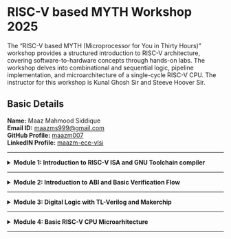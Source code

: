 #  RISC-V based MYTH Workshop 2025

The “RISC-V based MYTH (Microprocessor for You in Thirty Hours)” workshop provides a structured introduction to RISC-V architecture, covering software-to-hardware concepts through hands-on labs. The workshop delves into combinational and sequential logic, pipeline implementation, and microarchitecture of a single-cycle RISC-V CPU. The instructor for this workshop is Kunal Ghosh Sir and Steeve Hoover Sir.

##  Basic Details

**Name:** Maaz Mahmood Siddique    
**Email ID:** maazms999@gmail.com  
**GitHub Profile:** [maazm007](https://github.com/maazm007?tab=repositories)  
**LinkedIN Profile:** [maazm-ece-vlsi](https://www.linkedin.com/in/maazms-ece-vlsi/)

------------------------------------------------------------------------

<details>
<summary><b>Module 1: Introduction to RISC-V ISA and GNU Toolchain compiler</b></summary>

### What is RISC-V GNU Toolchain?
> The RISC-V GNU Compiler Toolchain is a free and open source cross-compiler for C and C++. It supports two build modes: Generic ELF/Newlib and Linux-ELF/glibc. The toolchain can be used to create assembly instructions and sequences for execution in a simulator and target FPGA  

* **Flow** = For any instruction to run and execute on the hardware, there is a defined flow that needs to be followed:-

> HLL(.c file) or Assembly Language Code --> RISC-V Compiler --> Machine Level Language (Binary Form) --> Core performs operation based upon Binary Code. There is an interface present between RISC-V ISA and Hardware is HDL. HDL is use to create RISC-V specifications
  
### WHAT IS RISC-V?
* RISC-V is an open-source instruction set architecture (ISA) that allows developers to develop processors for specific applications.  
* RISC-V is based on reduced instruction set computer principles and is the fifth generation of processors built on this concept.  
* RISC-V can also be understood as an alternative processor technology which is free and open, meaning that it does not require you to purchase the license of RISC-V to use it.  

### INSTRUCTIONS FORMAT IN RISC-V  
The instructions format of a processor is the way in which machine language instructions are structured and organized for a processor to execute. It is made up of series of 0s and 1s, each containing information about the location and operation of data.  

There are 6 instruction formats in RISC-V:  
1. R-format  
2. I-format  
3. S-format  
4. B-format *(conditional jump)*  
5. U-format  
6. J-format *(unconditional jump)*


### Lab 1(a): C program to compute sum from 1 to N

We have to follow the given steps to compile any **.c** file in our machine:  
1. Open the bash terminal and locate to the directory where you want to create your file. Then run the following command:

```
gedit sum_1ton.c
```  
2. This will open the editor and allows you to write into the file that you have created. You have to write the C code of printing the sum of n numbers. Once you are done with your code, press ```Ctrl + S``` to save your file, and then press ```Ctrl + W``` to close the editor.  

```
#include<stdio.h>
int main()
{
    int sum = 0;
    int n;
    printf("Enter the number : ");
    scanf("%d",&n);
    for(int i = 1;i <= n;i++)
    {
        sum += i;
    }
    printf("The value of sum of %d numbers are %d\n",n,sum);
    return 0;
}
```

3. To execute the C code on your terminal, run the following command:

```
gcc sum_1ton.c
./a.out
```  
	
### Lab 1(b): RISC-V GCC Compile and Disassemble

Using the ```cat``` command, the entire C code will be displayed on the terminal. Now run the following command to compile the code in riscv64 gcc compiler:  

```
riscv64-unknown-elf-gcc -Os -mabi=lp64 -march=rv64i -o sum_1ton.o sum_1ton.c
```
Open a new terminal and run the given command:    

```
riscv64-unknown-elf-objdump -d sum_1ton.o | less
```
*Following are the snapshots that captures the working of above commands*

![Pic1](https://github.com/user-attachments/assets/2e121270-f7fe-4b94-883c-1781e8b61c74)  

![Pic2](https://github.com/user-attachments/assets/d76ffad5-0e06-4b94-b1e0-2951eb711223)


### Lab 1(c): SPIKE Simulation and Debugging
The target is to run the ```sum_1ton.c``` code using both ```gcc compiler``` and ```riscv compiler```, and both of the compiler must display the same output on the terminal. So to compile the code using **gcc compiler**, use the following command:  
```
gcc sum_1ton.c  
./a.out
```
And to compile the code using **riscv compiler**, use the following command:  
```
spike pk sum_1ton.o
```  
*Following are the snapshots that captures the working of above commands*   

![Pic3](https://github.com/user-attachments/assets/3b45afdf-5236-4f2c-80fe-50e0aa64fd8b)  

![Pic4](https://github.com/user-attachments/assets/b49863f4-9e89-4e56-bbce-3a60d61701d3)

### Lab 1(d): Integer Number Representation

* Fundamental Data Types

    > Byte = 8 bits  
    Word = 2 bytes = 16 bits  
    Double Word = 4 bytes = 32 bits  
    Quad Word = 8 bytes = 64 bits
* RISC-V double word can represent **0 to (2<sup>64 </sup> - 1)**, ie ```0 to 18,446,744,073,709,551,615``` unsigned numbers or postive numbers
* For n-bits, signed number ranges between **-(2<sup>n - 1</sup>) to (2<sup>n - 1</sup>) - 1**
    > For example: if n = 4 bits, then total signed numbers that can be represented will range from -8 to 7
* RISC-V double word can represent ```-9,223,372,036,854,775,808 to 9,223,372,036,854,775,807``` signed numbers

```
#include<stdio.h>
#include<math.h>
int main()
{
	long long int max = (long long int)(pow(2,63) -1);
	long long int min = (long long int)(pow(2,63) * -1);
	printf("Highest Signed Number of 4 bits is %lld\n",max);
	printf("Lowest Signed Number of 4 bits is %lld\n",min);
	return 0;
}
```

*Following are the snapshots that captures the calculation of range of signed and unsigned numbers using riscv compiler*   

![Pic5](https://github.com/user-attachments/assets/5516a7fa-5b3c-47f7-b846-de2a97590e2f)  

![Pic6](https://github.com/user-attachments/assets/197f9d2f-73c2-4242-94d0-913e36ba0f80)



</details>

----------------

<details>
<summary><b>Module 2: Introduction to ABI and Basic Verification Flow</b></summary>

### WHAT IS ABI?
ABI (application binary interface), as the name says, is an interface, that helps programs access system hardware and services. Some parts of architecture are accessible to Opearting System and some are accessible to Application Program, also called as User and System ISA and User ISA respectively.  
  
**System Call** is the method through which application programs access some of the ISA of hardware (mainly registers) and the interface that allows the application program to perform this is known as **Application Binary Interface**  
  
* RISC-V belongs to *little-endian* memory addressing system. In the RISC-V architecture, a little-endian system stores the least significant byte (LSB) of a multi-byte data type at the lowest memory address, while the most significant byte (MSB) is stored at the highest memory address  
* As discussed in Module 1, that there are 6 insruction formats in RISC-V architecture. The bit by bit description of each instruction format is shown in the below table:-  
 
![RISCV Instruction Types](https://github.com/user-attachments/assets/955e2ee7-c553-4971-b8f3-e5968f47157b)
 
  
* The ABI performs the System Call through available 32 registers. Each register has their respective ABI names. Following table shows the complete description of ABI Inetrface names of each register:-  

<img width="500" alt="ABI" src="https://github.com/user-attachments/assets/88120ab6-ae12-4fd7-8fd8-bc4efca3a901" />
  
  
### Lab 2(a): C Program using Assembly Language   
We will take the similar program what we did in Lab 1, ie to calculate the sum of numbers from 1 to N. The flowchat that needs to be followed to write the assembly language code of the sum program is as follows:-  

<img width="723" alt="Flowchart" src="https://github.com/user-attachments/assets/dd5a63b6-a9b6-41e6-9bce-5473795d0e28" />
 
  
Now, we will create two different files to code the mentioned flowchart. Using **sum1to9_ASS.c** file we will initialize the variables and pass the values to assembly language program  
```
#include<stdio.h>

extern int sum1to9_ASS (int x, int y);

int main()
{
	int result = 0;
	int count = 9;
	result = sum1to9_ASS(0x0, count+1);
	printf("Sum of number from 1 to %d is %d\n", count, result);
	return 0;
}
```  
  
  Create another file that has been called in the .c program file as **sum1to9_ASS.S** and write the assembly language code
  
```
.section .text
.global load
.type load, @function

load:
        add     a4, a0, zero //Initialize the sum register a4 with 0x0
        add     a2, a0, a1   //Store the count of 10 in register a2. Register a1 is loaded with ax0 from main
        add     a3, a0, zero //Initialize the intermediate sum regsiter a3 by 0x0

loop:
        add     a4, a3, a4   //Increament addition
        addi    a3, a3, 1    //Increament intermediate register by 1
        blt     a3, a2, loop //If a3 is less than a2, go to the branch named as <loop>
        add     a0, a4, zero //Store the final result to a0 register which will be read by main program
        ret  
```

Once done, now simply compile the code using riscv compiler and we will get the desired result  

![Assembly Output](https://github.com/user-attachments/assets/f35cb19b-2218-4f5a-9896-8db4e8406ec5)


</details>

------


<details>
<summary><b>Module 3: Digital Logic with TL-Verilog and Makerchip</b></summary>  

### What is Makerchip?
  
> Makerchip is a free, online integrated development environment (IDE) for digital logic design, primarily focused on Verilog and Transaction-Level Verilog (TL-Verilog), allowing users to code, compile, simulate, and debug designs directly in their browser  
  
### What is TL-Verilog?   
> TL-Verilog is a Verilog implementation of TL-X, a language extension defined as a wrapper to any HDL to extend it with transaction-level modeling. This makes it more powerful and has a significant code reduction as compared to other HDL languages

### Advantages of TL-Verilog over Verilog HDL?
> 1) Introduces simpler syntax unlike other HDL like System Verilog or Verilog, hence reduces the number of lines in a code resulting in fewer bugs.  
> 2) Is more flexible. Easier to optimize your logic without bugs.
> 3) Is “timing abstract” for pipelines, which makes retiming easy and safe.
> 4) Knows when signals are valid, which provides easier debug, cleaner design, better error checking, and automated clock gating.
> 5) Visual Debug (VIZ) is an additional feature to the Makerchip platform which makes the debugging process much easier.
> 6) It supports “Transactions” and a simpler form of design hierarchy.

### Lab 3(a): Combinational Logic
Here, firstly we will design few basic logic gates and then will try to design the circuit that performs mathenatical calculations like finding the value of longest side of right-angled triangle using Pythagoras Theorem. And at last we will be combining all the combinational logic to design the Calculator

* One of the greatest advantage I feel using TL-Verilog is that we don't have to apply test inputs to our design to verify the simulation, it automatically applies random stimulus.  

*Following are the snapshots that captures the design of combinational circuits on Makerchip platform using TL-Verilog* 

* Inverter Circuit  

<img width="959" alt="Ckt01_Inverter" src="https://github.com/user-attachments/assets/bd57d2d6-0c5a-44e5-976f-96f814081d5a" />  

  
* AND Circuit  

![Ckt02_AND](https://github.com/user-attachments/assets/3b82703e-9c68-4717-9ab2-862b93f732d7)


* OR Circuit  

![Ckt03_OR](https://github.com/user-attachments/assets/98a2ab28-c809-4579-b6f5-60d69109c392)


* XOR Circuit

![Ckt04_XOR](https://github.com/user-attachments/assets/5e2bbf9f-7e8f-4da0-889d-637c60617aaf)


* Use of Vector (Arrays)

<img width="959" alt="Ckt05_Vector" src="https://github.com/user-attachments/assets/2a63976f-7623-43e1-a13a-ae9e97b41f74" />  

  
* Multiplexer Circuit  

![Ckt06_Mux](https://github.com/user-attachments/assets/e8f84add-fde5-4e4f-a9db-7fd859b04e24)


* Simple Calculator  

> Here, ```$rand``` function is used to select any random value within the specified range 
 
<img width="959" alt="Ckt07_Calculator" src="https://github.com/user-attachments/assets/73810da4-72f3-48cd-a080-396865352f53" />


### Lab 3(b): Sequential Logic

Here, we will be using ```>>?``` operator which is known an ```ahead of``` operator. It helps to provide the value of specified signal '?' cycles before, which can be understood as a feedback path or the memory element that stores the last value executed on that signal

* Free Running Counter 

<img width="959" alt="Ckt08_FreeRunning" src="https://github.com/user-attachments/assets/74da4166-27ac-4dd3-abf1-cceb23066656" />  

  
* Fibonacci Series

> Here, don't confuse 21 with 15, as 15 is written in hexadecimal format which is actually ```0001_0101 = 16 + 4 + 1 = 21```

<img width="959" alt="Ckt09_Fibonacci" src="https://github.com/user-attachments/assets/e88bca0d-7c7c-435d-8654-3e2b4b916fa4" />  

  
* Sequential Calculator: A real calculator that remembers the last result and use it for next calculation

<img width="439" alt="Seq_Calci_BD" src="https://github.com/user-attachments/assets/4ac683ba-5223-4bee-b632-f755ae914487" />
 
<img width="959" alt="Ckt10_SeqCalci" src="https://github.com/user-attachments/assets/a241cae9-55e3-4b1d-b03b-609d64cc7d78" />  

  
* Pythagoras Theorem  

<img width="959" alt="Ckt11_Pythagoras" src="https://github.com/user-attachments/assets/f2a3a7de-4b5a-4096-839d-ce07a31305c7" />

* **Pipelined Logic:** Timing Abstract and Staging is one of the most powerful feature of TL-Verilog. Each pipelined stage is defined as ```@?``` and the codes written under this scope, falls in the same stage. Pipelining also helps to operate the circuit at high frequency as the computation of signals gets distributed in various stages.

* **Validity:** Validity is yet again one of most powerful feature of TL-Verilog. It is defined as ```?$valid``` and the codes falling under this scope is treated like when the signals are valid, it will execute else it will be treated as **Don't Care.** Validity provides Easier Debug, Cleaner Design, Better Error Checking and Automated Clock Gating

* Cyclic Calculator with Validity  

<img width="418" alt="Cyclic_Calci_BD" src="https://github.com/user-attachments/assets/700e66be-ba9f-4c26-963a-0aeeb731a2e9" />

<img width="959" alt="Ckt14_CycleCalciValidity" src="https://github.com/user-attachments/assets/e29ead03-6c8c-4095-895c-b6d79836ba60" />

</details>

---------------------

<details>
<summary><b>Module 4: Basic RISC-V CPU Microarhitecture</b></summary>

### Designing 3 Stage basic Processor which is based on Opcode Fetch, Decode and Execute

* **Fetch:** Program Counter store the address of instruction that needs to be fetch from the Memory. Processor fetches the instruction from the memory pointed at the address given by Program Counter.

<img width="959" alt="Ckt15_InstructionFetch" src="https://github.com/user-attachments/assets/a66f1387-1e34-48b1-afa6-20519af28350" />

  
* **Decode:** Once the instruction is fetched from the memory, then comes the procedure to understand what does that instruction mean? Decoder Block will come into picture which helps to identify the type of instruction.
```
//Decode Logic
$is_i_instr = $instr[6:2] ==? 5'b0000x || $instr[6:2] ==? 5'b001x0 || $instr[6:2] ==? 5'b11001;
       //$instr[6:2] ==? 5'b11100; //unused
         $is_s_instr = $instr[6:2] ==? 5'b0100x;
         $is_r_instr = $instr[6:2] ==? 5'b011x0 || $instr[6:2] ==? 5'b01011 || $instr[6:2] ==? 5'b10100;
         $is_u_instr = $instr[6:2] ==? 5'b0x101;
         $is_b_instr = $instr[6:2] ==? 5'b11000;
         $is_j_instr = $instr[6:2] ==? 5'b11011;
         
//Immediate Decode Logic
$imm[31:0] = $is_i_instr ? {{21{$instr[31]}},$instr[30:20]} :
         $is_s_instr ? {{21{$instr[31]}},$instr[30:25],$instr[11:7]} :
         $is_u_instr ? {$instr[31:12],12'b0} :
         $is_b_instr ? {{20{$instr[31]}},$instr[7],$instr[30:25],$instr[11:8],1'b0} :
         $is_j_instr ? {{12{$instr[31]}},$instr[19:12],$instr[20],$instr[30:25],$instr[24:21],1'b0} : 32'b0;
        
//Instruction Decode
         $opcode[6:0] = $instr[6:0];
         $rd_valid = $is_r_instr || $is_i_instr || $is_u_instr || $is_j_instr;
         $rs1_valid = $is_r_instr || $is_i_instr || $is_s_instr || $is_b_instr;
         $rs2_valid = $is_r_instr || $is_s_instr || $is_b_instr;
         $func3_valid = $is_r_instr || $is_i_instr || $is_s_instr || $is_b_instr;
         $func7_valid = $is_r_instr;
         
         ?$rs1_valid
            $rs1[4:0] = $instr[19:15];
         
         ?$rs2_valid
            $rs2[4:0] = $instr[24:20];
         
         ?$func3_valid
            $func3[2:0] = $instr[14:12];
         
         ?$func7_valid
            $func7[6:0] = $instr[31:25];
         
         ?$rd_valid
            $rd[4:0] = $instr[11:7];
```
* **Register File (RF) Read/Write:** At this stage there are two read operations and one write operation. Two read operation has been used because there two different Source Registers or you can say there are two different operands on which the operation has to be performed. Following are the signals in Regsiter File Read/Write  

> 1- ```$rf_rd_en1``` **Read Enable 1**: While performing read operation on first source register, this signal is logic high  
> 2- ```$rf_rd_en2``` **Read Enable 2**: While performing read operation on second source register, this signal is logic high  
> 3- ```$rf_rd_index1[4:0]``` **Read Address 1**: It contain the address from where the data has to be read  
> 4- ```$rf_rd_index2[4:0]``` **Read Address 2**: It contain the address from where the data has to be read  
> 5- ```$rf_wr_en``` **Write Enable**: While performing write operation on first source register, this signal is logic high  
> 6- ```$rf_wr_index[4:0]``` **Write Address**: It contain the address where data has to be written  
> 7- ```$rf_wr_data[31:0]``` **Write Data**: It contains the data that has to be written on Write Address  

* **Execute**: Once the data has been read from Source Registers, now comes the operation of execution based upon the Opcode. The execution operation is performed by **Arithmetic Logic Unit (ALU)**  
```
//ALU Operation
$sltu_result = $src1_value < $src2_value;
$sltiu_result = $src1_value < $imm;
         
$result[31:0] = $is_addi ? $src1_value + $imm :
     $is_add ? $src1_value + $src2_value : 
     $is_andi ? $src1_value & $imm :
     $is_xori ? $src1_value ^ $imm :
     $is_ori ? $src1_value | $imm :
     $is_slli ? $src1_value << $imm[5:0] : 
     $is_srli ? $src1_value >> $imm[5:0] :
     $is_and ? $src1_value & $src2_value :
     $is_xor ? $src1_value ^ $src2_value :
     $is_or ? $src1_value | $src2_value : 
     $is_sub ? $src1_value - $src2_value : 
     $is_sll ? $src1_value << $src2_value[4:0] : 
     $is_srl ? $src1_value >> $src2_value[4:0] :
     $is_sltu ? $src1_value < $src2_value :
     $is_lui ? {$imm[31:12],12'b0} :
     $is_auipc ? $pc + $imm : 
     $is_jal ? $pc + $imm :
     $is_jalr ? $pc + $imm :
     $is_srai ? {{32{$src1_value[31]}},$src1_value} >> $imm[4:0] :
     $is_sra ? {{32{$src1_value[31]}},$src1_value} >> $src2_value[4:0] :
     $is_slt ? ($src1_value[31] == $src2_value[31]) ? $sltu_result : {31'b0,$src1_value[31]} :
     $is_slti ? ($src1_value[31] == $imm[31]) ? $sltiu_result : {31'b0,$src1_value[31]} :
     $is_sltiu ? $src1_value < $imm : 32'bx;
```     
   
<img width="677" alt="Ckt18_ALU" src="https://github.com/user-attachments/assets/89ada2ab-ddfe-4b6e-95cd-03785e64e4e2" />  


    
* **Control Logic**: While decoding and executing, Branch Target Address is also updated. If any branch instruction is found, it's address will be hooked up in the Program Counter Multiplexer  
```
//Branching Instructions
$taken_br = $is_beq ? ($src1_value == $src2_value) :
     $is_bne ? ($src1_value != $src2_value) :
     $is_blt ? (($src1_value < $src2_value) ^ ($src1_value[31] != $src2_value[31])) :
     $is_bge ? (($src1_value >= $src2_value) ^ ($src1_value[31] != $src2_value[31])) :
     $is_bltu ? ($src1_value < $src2_value) :
     $is_bgeu ? ($src1_value >= $src2_value) : 1'b0;
$valid_taken_br = $valid && $taken_br;
```  

*Following is the snapshot after completing 3 stage RISC-V Core. At this point, our Visualization Diagram (VIZ) must be producing the result of summation which ultimately gets stored in register10*  

<img width="959" alt="Ckt19_3_Stage_RISCV" src="https://github.com/user-attachments/assets/972d2875-7e26-485c-8cb2-2d7231428268" />  

<img width="959" alt="Ckt16_SumVerified" src="https://github.com/user-attachments/assets/c14ca711-ecc9-45f2-8044-8643cb3455a5" />


</details> 

------------------
